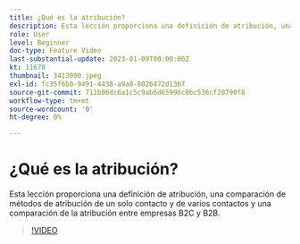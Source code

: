```yaml
---
title: ¿Qué es la atribución?
description: Esta lección proporciona una definición de atribución, una comparación de métodos de atribución de un solo contacto y de varios contactos y una comparación de la atribución entre empresas B2C y B2B.
role: User
level: Beginner
doc-type: Feature Video
last-substantial-update: 2023-01-09T00:00:00Z
kt: 11678
thumbnail: 3413090.jpeg
exl-id: fc35f6b0-9491-4438-a9a8-8026472d13b7
source-git-commit: 711b06dc6a1c5c9ab6d65996c0bc536cf28790f8
workflow-type: tm+mt
source-wordcount: '0'
ht-degree: 0%

---
```


# ¿Qué es la atribución?

Esta lección proporciona una definición de atribución, una comparación de métodos de atribución de un solo contacto y de varios contactos y una comparación de la atribución entre empresas B2C y B2B.

>[!VIDEO](https://video.tv.adobe.com/v/3413090/?quality=12&learn=on)

